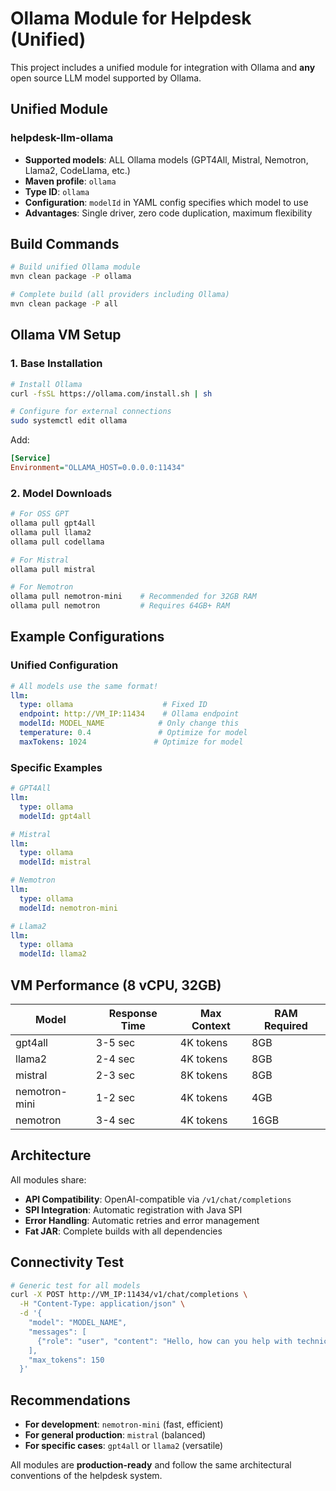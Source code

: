 # Ollama Module for Helpdesk (Unified)

This project includes a unified module for integration with Ollama and **any** open source LLM model supported by Ollama.

## Unified Module

### helpdesk-llm-ollama
- **Supported models**: ALL Ollama models (GPT4All, Mistral, Nemotron, Llama2, CodeLlama, etc.)
- **Maven profile**: `ollama`
- **Type ID**: `ollama`
- **Configuration**: `modelId` in YAML config specifies which model to use
- **Advantages**: Single driver, zero code duplication, maximum flexibility

## Build Commands

```bash
# Build unified Ollama module
mvn clean package -P ollama

# Complete build (all providers including Ollama)
mvn clean package -P all
```

## Ollama VM Setup

### 1. Base Installation
```bash
# Install Ollama
curl -fsSL https://ollama.com/install.sh | sh

# Configure for external connections
sudo systemctl edit ollama
```

Add:
```ini
[Service]
Environment="OLLAMA_HOST=0.0.0.0:11434"
```

### 2. Model Downloads
```bash
# For OSS GPT
ollama pull gpt4all
ollama pull llama2
ollama pull codellama

# For Mistral
ollama pull mistral

# For Nemotron
ollama pull nemotron-mini    # Recommended for 32GB RAM
ollama pull nemotron         # Requires 64GB+ RAM
```

## Example Configurations

### Unified Configuration
```yaml
# All models use the same format!
llm:
  type: ollama                    # Fixed ID
  endpoint: http://VM_IP:11434    # Ollama endpoint
  modelId: MODEL_NAME            # Only change this
  temperature: 0.4               # Optimize for model
  maxTokens: 1024               # Optimize for model
```

### Specific Examples
```yaml
# GPT4All
llm:
  type: ollama
  modelId: gpt4all

# Mistral  
llm:
  type: ollama
  modelId: mistral

# Nemotron
llm:
  type: ollama
  modelId: nemotron-mini

# Llama2
llm:
  type: ollama
  modelId: llama2
```

## VM Performance (8 vCPU, 32GB)

| Model | Response Time | Max Context | RAM Required |
|-------|---------------|-------------|--------------|
| gpt4all | 3-5 sec | 4K tokens | 8GB |
| llama2 | 2-4 sec | 4K tokens | 8GB |
| mistral | 2-3 sec | 8K tokens | 8GB |
| nemotron-mini | 1-2 sec | 4K tokens | 4GB |
| nemotron | 3-4 sec | 4K tokens | 16GB |

## Architecture

All modules share:
- **API Compatibility**: OpenAI-compatible via `/v1/chat/completions`
- **SPI Integration**: Automatic registration with Java SPI
- **Error Handling**: Automatic retries and error management
- **Fat JAR**: Complete builds with all dependencies

## Connectivity Test

```bash
# Generic test for all models
curl -X POST http://VM_IP:11434/v1/chat/completions \
  -H "Content-Type: application/json" \
  -d '{
    "model": "MODEL_NAME",
    "messages": [
      {"role": "user", "content": "Hello, how can you help with technical support?"}
    ],
    "max_tokens": 150
  }'
```

## Recommendations

- **For development**: `nemotron-mini` (fast, efficient)
- **For general production**: `mistral` (balanced)
- **For specific cases**: `gpt4all` or `llama2` (versatile)

All modules are **production-ready** and follow the same architectural conventions of the helpdesk system.